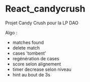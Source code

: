 # React_candycrush
Projet Candy Crush pour la LP DAO



Algo :
  - matches found
  - delete match
  - cases 'tombent'
  - regénération de cases
  - score selon alignement
  - timer decrease selon niveau
  - hint au bout de 3s

